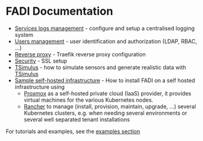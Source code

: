 FADI Documentation
==========

* [Services logs management](LOGGING.md) - configure and setup a centralised logging system
* [Users management](USERMANAGEMENT.md) - user identification and authorization (LDAP, RBAC, ...)
* [Reverse proxy](REVERSEPROXY.md) - Traefik reverse proxy configuration
* [Security](SECURITY.md) - SSL setup
* [TSimulus](TSIMULUS.md) - how to simulate sensors and generate realistic data with [TSimulus](https://github.com/cetic/TSimulus)
* [Sample self-hosted infrastructure](RANCHER_PROXMOX.md) - How to install FADI on a self hosted infrastructure using 
    * [Proxmox](https://www.proxmox.com/en/) as a self-hosted private cloud (IaaS) provider, it provides virtual machines for the various Kubernetes nodes.
    * [Rancher](https://rancher.com/what-is-rancher/what-rancher-adds-to-kubernetes/) to manage (install, provision, maintain, upgrade, ...) several Kubernetes clusters, e.g. when needing several environments or several well separated tenant installations
 
For tutorials and examples, see the [examples section](../examples/README.md)
